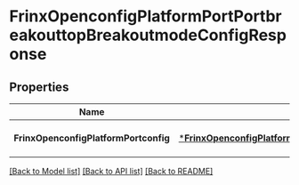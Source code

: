 # FrinxOpenconfigPlatformPortPortbreakouttopBreakoutmodeConfigResponse

## Properties
Name | Type | Description | Notes
------------ | ------------- | ------------- | -------------
**FrinxOpenconfigPlatformPortconfig** | [***FrinxOpenconfigPlatformPortPortbreakouttopBreakoutmodeConfig**](frinx.openconfig.platform.port.portbreakouttop.breakoutmode.Config.md) |  | [optional] [default to null]

[[Back to Model list]](../README.md#documentation-for-models) [[Back to API list]](../README.md#documentation-for-api-endpoints) [[Back to README]](../README.md)


